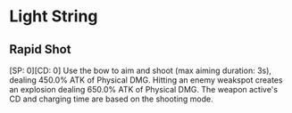 # Light String

## Rapid Shot

[SP: 0][CD: 0] Use the bow to aim and shoot (max aiming duration: 3s), dealing 450.0% ATK of Physical DMG. Hitting an enemy weakspot creates an explosion dealing 650.0% ATK of Physical DMG. The weapon active's CD and charging time are based on the shooting mode.